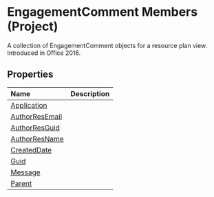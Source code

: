 
# EngagementComment Members (Project)

A collection of EngagementComment objects for a resource plan view. Introduced in Office 2016.


## Properties
<a name="properties"> </a>



|**Name**|**Description**|
|:-----|:-----|
|[Application](7c74fa87-932a-6f46-72cd-3f0ad3dfa245.md)||
|[AuthorResEmail](a14c0d6c-2163-b7ce-86a8-b44ab691a386.md)||
|[AuthorResGuid](551e1ae2-346a-aac5-7fca-ac92f6983cc6.md)||
|[AuthorResName](1c148709-ce9b-ff90-3f4c-932e2c6f79aa.md)||
|[CreatedDate](1d963d79-e219-9c91-2332-6c977dd346fa.md)||
|[Guid](d36b982b-bf3a-cdfe-d910-f1cd2bdab769.md)||
|[Message](b54430ec-7d99-76eb-2895-7c54abea6bc2.md)||
|[Parent](d27685a9-4a21-9095-d6e0-8a3978faf11d.md)||
